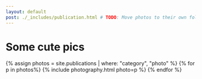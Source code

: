 ```yaml
---
layout: default
post: ./_includes/publication.html # TODO: Move photos to their own folder and streamline process to avoid md for each photo
---
```


# Some cute pics

{% assign photos = site.publications | where: "category", "photo" %}
{% for p in photos%}
{% include photography.html photo=p %}
{% endfor %}